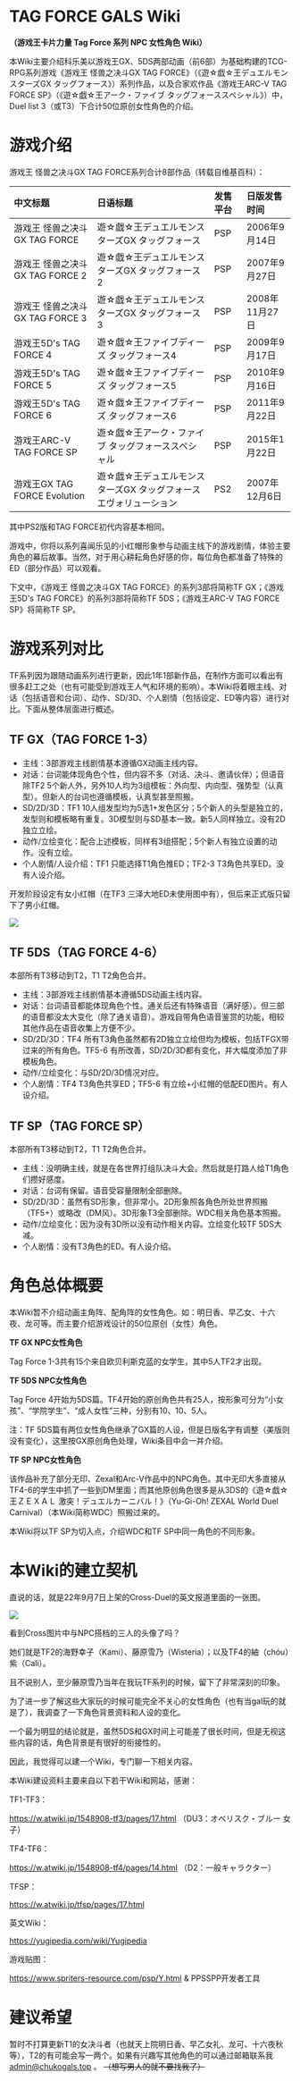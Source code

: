 # TAG FORCE GALS Wiki

**（游戏王卡片力量 Tag Force 系列 NPC 女性角色 Wiki）**

本Wiki主要介绍科乐美以游戏王GX、5DS两部动画（前6部）为基础构建的TCG-RPG系列游戏《游戏王 怪兽之决斗GX TAG FORCE》（《遊☆戯☆王デュエルモンスターズGX タッグフォース》）系列作品，以及合家欢作品《游戏王ARC-V TAG FORCE SP》（《遊☆戯☆王アーク・ファイブ タッグフォーススペシャル》）中，Duel list 3（或T3）下合计50位原创女性角色的介绍。

# 游戏介绍

游戏王 怪兽之决斗GX TAG FORCE系列合计8部作品（转载自维基百科）：

|中文标题|日语标题|发售平台|日版发售时间|
|:----|:----|:----|:----|
|游戏王 怪兽之决斗GX TAG FORCE|遊☆戯☆王デュエルモンスターズGX タッグフォース|PSP|2006年9月14日|
|游戏王 怪兽之决斗GX TAG FORCE 2|遊☆戯☆王デュエルモンスターズGX タッグフォース2|PSP|2007年9月27日|
|游戏王 怪兽之决斗GX TAG FORCE 3|遊☆戯☆王デュエルモンスターズGX タッグフォース3|PSP|2008年11月27日|
|游戏王5D's TAG FORCE 4|遊☆戯☆王ファイブディーズ タッグフォース4|PSP|2009年9月17日|
|游戏王5D's TAG FORCE 5|遊☆戯☆王ファイブディーズ タッグフォース5|PSP|2010年9月16日|
|游戏王5D's TAG FORCE 6|遊☆戯☆王ファイブディーズ タッグフォース6|PSP|2011年9月22日|
|游戏王ARC-V TAG FORCE SP|遊☆戯☆王アーク・ファイブ タッグフォーススペシャル|PSP|2015年1月22日|
|游戏王GX TAG FORCE Evolution|遊☆戯☆王デュエルモンスターズGX タッグフォースエヴォリューション|PS2|2007年12月6日|

其中PS2版和TAG FORCE初代内容基本相同。

游戏中，你将以系列喜闻乐见的小红帽形象参与动画主线下的游戏剧情，体验主要角色的幕后故事。当然，对于用心耕耘角色好感的你，每位角色都准备了特殊的ED（部分作品）可以观看。

下文中，《游戏王 怪兽之决斗GX TAG FORCE》的系列3部将简称TF GX；《游戏王5D's TAG FORCE》的系列3部将简称TF 5DS；《游戏王ARC-V TAG FORCE SP》将简称TF SP。

# 游戏系列对比

TF系列因为跟随动画系列进行更新，因此1年1部新作品，在制作方面可以看出有很多赶工之处（也有可能受到游戏王人气和环境的影响）。本Wiki将着眼主线、对话（包括语音和台词）、动作、SD/3D、个人剧情（包括设定、ED等内容）进行对比。下面从整体层面进行概述。

## TF GX（TAG FORCE 1-3）

- 主线：3部游戏主线剧情基本遵循GX动画主线内容。
- 对话：台词能体现角色个性，但内容不多（对话、决斗、邀请伙伴）；但语音除TF2 5个新人外，另外10人均为3组模板：外向型、内向型、强势型（认真型）。但新人的台词也遵循模板，认真型甚至照搬。
- SD/2D/3D：TF1 10人组发型均为5选1+发色区分；5个新人的头型是独立的，发型则和模板略有重复。3D模型则与SD基本一致。新5人同样独立。没有2D独立立绘。
- 动作/立绘变化：配合上述模板，同样有3组搭配；5个新人有独立设置的动作。没有立绘。
- 个人剧情/人设介绍：TF1 只能选择T1角色推ED；TF2-3 T3角色共享ED。没有人设介绍。

开发阶段设定有女小红帽（在TF3 三泽大地ED未使用图中有），但后来正式版只留下了男小红帽。

<img src="https://img.chukogals.tk/file/taggals/2022/09/a7040b664b69247cea86aec129086c1a.png"/>

## TF 5DS（TAG FORCE 4-6）

本部所有T3移动到T2，T1 T2角色合并。

- 主线：3部游戏主线剧情基本遵循5DS动画主线内容。
- 对话：台词语音都能体现角色个性。通关后还有特殊语音（满好感）。但三部的语音都没太大变化（除了通关语音）。游戏自带角色语音鉴赏的功能，相较其他作品在语音收集上方便不少。
- SD/2D/3D：TF4 所有T3角色虽然都有2D独立立绘但均为模板，包括TFGX带过来的所有角色。TF5-6 有所改善，SD/2D/3D都有变化，并大幅度添加了非模板角色。
- 动作/立绘变化：与SD/2D/3D情况对应。
- 个人剧情：TF4 T3角色共享ED；TF5-6 有立绘+小红帽的低配ED图片。有人设介绍。

## TF SP（TAG FORCE SP）

本部所有T3移动到T2，T1 T2角色合并。

- 主线：没明确主线，就是在各世界打组队决斗大会。然后就是打路人给T1角色们攒好感度。
- 对话：台词有保留。语音受容量限制全部删除。
- SD/2D/3D：虽然有SD形象，但非常小。2D形象照各角色所处世界照搬（TF5+）或略改（DM风）。3D形象T3全部删除。WDC相关角色基本照搬。
- 动作/立绘变化：因为没有3D所以没有动作相关内容。立绘变化较TF 5DS大减。
- 个人剧情：没有T3角色的ED。有人设介绍。

# 角色总体概要

本Wiki暂不介绍动画主角阵、配角阵的女性角色。如：明日香、早乙女、十六夜、龙可等。而主要介绍游戏设计的50位原创（女性）角色。

**TF GX NPC女性角色**

Tag Force 1-3共有15个来自欧贝利斯克蓝的女学生，其中5人TF2才出现。

**TF 5DS NPC女性角色**

Tag Force 4开始为5DS篇。TF4开始的原创角色共有25人，按形象可分为“小女孩”、“学院学生”、“成人女性”三种，分别有10、10、5人。

注：TF 5DS篇有两位女性角色继承了GX篇的人设，但是日版名字有调整（美版则没有变化），这里按GX原创角色处理，Wiki条目中会一并介绍。

**TF SP NPC女性角色**

该作品补充了部分无印、Zexal和Arc-V作品中的NPC角色。其中无印大多直接从TF4-6的学生中抓了一些到DM里面；而其他原创角色很多是从3DS的《遊☆戯☆王ＺＥＸＡＬ 激突！デュエルカーニバル！》（Yu-Gi-Oh! ZEXAL World Duel Carnival）（本Wiki简称WDC）照搬过来的。

本Wiki将以TF SP为切入点，介绍WDC和TF SP中同一角色的不同形象。

# 本Wiki的建立契机

直说的话，就是22年9月7日上架的Cross-Duel的英文报道里面的一张图。

![](https://img.chukogals.tk/file/taggals/2022/09/202209081630496.jpeg)

看到Cross图片中与NPC搭档的三人的头像了吗？

她们就是TF2的海野幸子（Kami）、藤原雪乃（Wisteria）；以及TF4的紬（chóu）紫（Cali）。

且不说别人，至少藤原雪乃当年在我玩TF系列的时候，留下了非常深刻的印象。

为了进一步了解这些大家玩的时候可能完全不关心的女性角色（也有当gal玩的就是了），我调查了一下角色背景资料和人设的变化。

一个最为明显的结论就是，虽然5DS和GX时间上可能差了很长时间，但是无视这些内容的话，角色背景是有很好的衔接性的。

因此，我觉得可以建一个Wiki，专门聊一下相关内容。

本Wiki建设资料主要来自以下若干Wiki和网站，感谢：

TF1-TF3：

https://w.atwiki.jp/1548908-tf3/pages/17.html （DU3：オベリスク・ブルー 女子）

TF4-TF6：

https://w.atwiki.jp/1548908-tf4/pages/14.html （D2：一般キャラクター）

TFSP：

https://w.atwiki.jp/tfsp/pages/17.html

英文Wiki：

https://yugipedia.com/wiki/Yugipedia

游戏贴图：

https://www.spriters-resource.com/psp/Y.html & PPSSPP开发者工具

# 建议希望

暂时不打算更新T1的女决斗者（也就天上院明日香、早乙女礼、龙可、十六夜秋等），T2的有可能会写一两个。如果有兴趣写其他角色的可以通过邮箱联系我 admin@chukogals.top 。 ~~（想写男人的就不要找我了）~~